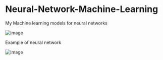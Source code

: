 # Neural-Network-Machine-Learning
My Machine learning models for neural networks 

![image](https://github.com/MakiniMakini/Neural-Network-Machine-Learning/assets/61656724/3c221254-ca01-4b76-b39a-f5b79efeda1d)


Example of neural network


![image](https://github.com/MakiniMakini/Neural-Network-Machine-Learning/assets/61656724/5f630247-4d7f-415c-8522-823b1c498a3f)
